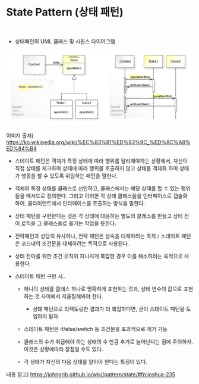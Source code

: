 # State Pattern (상태 패턴)

</br>

- 상태패턴의 UML 클래스 및 시퀀스 다이어그램

![img.png](img.png)

이미지 출처) https://ko.wikipedia.org/wiki/%EC%83%81%ED%83%9C_%ED%8C%A8%ED%84%B4


- 스테이트 패턴은 객체가 특정 상태에 따라 행위를 달리해야하는 상황에서,
자신이 직접 상태를 체크하여 상태에 따라 행위를 호출하지 않고 상태를 객체화 하여 상태가 행동을 할 수 있도록 위임하는 패턴을 말한다.


- 객체의 특정 상태를 클래스로 선언하고, 클래스에서는 해당 상태를 할 수 있는 행위들을 메서드로 정의한다.
그리고 이러한 각 상태 클래스들을 인터페이스로 캡슐화 하여, 클라이언트에서 인터페이스를 호출하는 방식을 말한다.


- 상태 패턴을 구현한다는 것은 각 상태에 대응하는 별도의 클래스를 만들고 상태 전이 로직을 그 클래스들로 옮기는 작업을 뜻한다.


- 전략패턴과 상당히 유사하나, 전략 패턴은 상속을 대체하려는 목적 / 스테이트 패턴은 코드내의 조건문을 대체하려는 목적으로 사용된다.


- 상태 전이를 위한 조건 로직이 지나치게 복잡한 경우 이를 해소하려는 목적으로 사용한다.



- 스테이트 패턴 구현 시..
    - 하나의 상태를 클래스 하나로 명확하게 표현하는 것과, 상태 변수의 값으로 표현하는 것 사이에서 저울질해봐야 한다.
        - 상태 패턴으로 리팩토링한 결과가 더 복잡하다면, 굳이 스테이트 패턴을 도입하지 말자
    
    - 스테이트 패턴은 if/else/switch 등 조건문을 효과적으로 제거 가능

    - 클래스의 수가 취급해야 하는 상태의 수 만큼 추가로 늘어난다는 점에 주의하자. 이것은 상황에따라 장점일 수도 있다.

    - 각 상태가 자신의 다음 상태를 알아야 한다는 특징이 있다.


내용 참고) https://johngrib.github.io/wiki/pattern/state/#fn:joshua-235